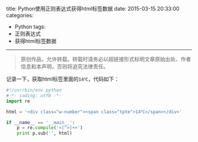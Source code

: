 title: Python使用正则表达式获得html标签数据
date: 2015-03-15 20:33:00
categories:
- Python
tags:
- 正则表达式
- 获得html标签数据
---
>原创作品，允许转载。转载时请务必以超链接形式标明文章原始出处、作者信息和本声明，否则将追究法律责任。

记录一下，获取html标签里面的`14℃`，代码如下：
```python
#!/usr/bin/env python
#-*- coding: utf8 -*-
import re

html = '<div class="w-number"><span class="tpte">14℃</span></div>'

if __name__ == '__main__':
    p = re.compile('<[^>]+>')
    print p.sub('', html)
```
